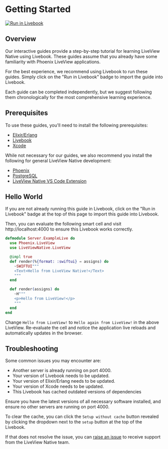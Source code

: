 # Getting Started

[![Run in Livebook](https://livebook.dev/badge/v1/blue.svg)](https://livebook.dev/run?url=https%3A%2F%2Fraw.githubusercontent.com%2Fliveview-native%2Flive_view_native%2Fmain%2Fguides%2Fnotebooks%getting-started.livemd)

## Overview

Our interactive guides provide a step-by-step tutorial for learning LiveView Native using Livebook. These guides assume that you already have some familiarity with Phoenix LiveView applications.

For the best experience, we recommend using Livebook to run these guides. Simply click on the "Run in Livebook" badge to import the guide into Livebook.

Each guide can be completed independently, but we suggest following them chronologically for the most comprehensive learning experience.

## Prerequisites

To use these guides, you'll need to install the following prerequisites:

* [Elixir/Erlang](https://elixir-lang.org/install.html)
* [Livebook](https://livebook.dev/)
* [Xcode](https://developer.apple.com/xcode/)

While not necessary for our guides, we also recommend you install the following for general LiveView Native development:

* [Phoenix](https://hexdocs.pm/phoenix/installation.html)
* [PostgreSQL](https://www.postgresql.org/download/)
* [LiveView Native VS Code Extension](https://github.com/liveview-native/liveview-native-vscode)

## Hello World

If you are not already running this guide in Livebook, click on the "Run in Livebook" badge at the top of this page to import this guide into Livebook.

Then, you can evaluate the following smart cell and visit http://localhost:4000 to ensure this Livebook works correctly.

<!-- livebook:{"attrs":"eyJhY3Rpb24iOiI6aW5kZXgiLCJjb2RlIjoiZGVmbW9kdWxlIFNlcnZlci5FeGFtcGxlTGl2ZSBkb1xuICB1c2UgUGhvZW5peC5MaXZlVmlld1xuICB1c2UgTGl2ZVZpZXdOYXRpdmUuTGl2ZVZpZXdcblxuICBAaW1wbCB0cnVlXG4gIGRlZiByZW5kZXIoJXtmb3JtYXQ6IDpzd2lmdHVpfSA9IGFzc2lnbnMpIGRvXG4gICAgflNXSUZUVUlcIlwiXCJcbiAgICA8VGV4dD5IZWxsbyBmcm9tIExpdmVWaWV3IE5hdGl2ZSE8L1RleHQ+XG4gICAgXCJcIlwiXG4gIGVuZFxuXG4gIGRlZiByZW5kZXIoYXNzaWducykgZG9cbiAgICB+SFwiXCJcIlxuICAgIDxwPkhlbGxvIGZyb20gTGl2ZVZpZXchPC9wPlxuICAgIFwiXCJcIlxuICBlbmRcbmVuZCIsInBhdGgiOiIvIn0","chunks":[[0,109],[111,306],[419,45],[466,63]],"kind":"Elixir.KinoLiveViewNative","livebook_object":"smart_cell"} -->

```elixir
defmodule Server.ExampleLive do
  use Phoenix.LiveView
  use LiveViewNative.LiveView

  @impl true
  def render(%{format: :swiftui} = assigns) do
    ~SWIFTUI"""
    <Text>Hello from LiveView Native!</Text>
    """
  end

  def render(assigns) do
    ~H"""
    <p>Hello from LiveView!</p>
    """
  end
end
```

Change `Hello from LiveView!` to `Hello again from LiveView!` in the above LiveView. Re-evaluate the cell and notice the application live reloads and automatically updates in the browser.

## Troubleshooting

Some common issues you may encounter are:

* Another server is already running on port 4000.
* Your version of Livebook needs to be updated.
* Your version of Elixir/Erlang needs to be updated.
* Your version of Xcode needs to be updated.
* This Livebook has cached outdated versions of dependencies

Ensure you have the latest versions of all necessary software installed, and ensure no other servers are running on port 4000.

To clear the cache, you can click the `Setup without cache` button revealed by clicking the dropdown next to the `setup` button at the top of the Livebook.

If that does not resolve the issue, you can [raise an issue](https://github.com/liveview-native/live_view_native/issues/new) to receive support from the LiveView Native team.